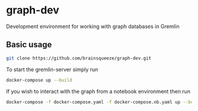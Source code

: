 # graph-dev
Development environment for working with graph databases in Gremlin

## Basic usage

```bash
git clone https://github.com/brainsqueeze/graph-dev.git
```

To start the gremlin-server simply run
```bash
docker-compose up --build
```
If you wish to interact with the graph from a notebook environment then run
```bash
docker-compose -f docker-compose.yaml -f docker-compose.nb.yaml up --build
```
